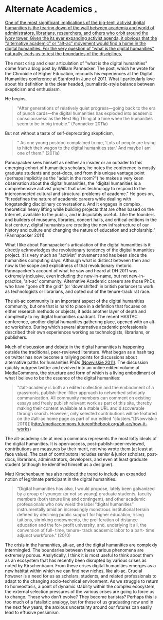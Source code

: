 # Alternate Academics <a href="/mcburton/writing/blob/master/chapter-one/README.markdown#alt-ac-intro" name="alt-ac-intro" >.</a>

<a href="/mcburton/writing/blob/master/chapter-one/README.markdown#alt-ac-intro" name="alt-ac-intro" >
One of the most significant implications of the big-tent, activist digital humanities is the tearing down of the wall between academia and world of administrators, librarians, researchers, and others who orbit around the ivory tower. Given the its ever expanding activist agenda, it obvious that the "alternative academic" or "alt-ac" movement would find a home in the digital humanities. For the very question of "what is the digital humanities" naturally leads us to test the boundaries of the disciplines.
</a>

The most crisp and clear articulation of "what is the digital humanities" come from a blog post by William Pannacker. The post, which he wrote for the Chronicle of Higher Education, recounts his experiences at the Digital Humanities conference at Stanford in June of 2011. What I particularly love about his definition is the clear headed, journalistic-style balance between skepticism and enthusiasm.

He begins,
 
>"After generations of relatively quiet progress—going back to the era of punch cards—the digital humanities has exploded into academic consciousness as the Next Big Thing at a time when the humanities seem to be in big trouble." (Pannacker 2011a) 

But not without a taste of self-deprecating skepticism, 

>" As one young postdoc complained to me, 'Lots of people are trying to hitch their wagon to the digital humanities star.' And maybe I am one of them." (2011a)

Pannapacker sees himself as neither an insider or an outsider to this emerging cohort of humanities scholars, he notes the conference is mostly graduate students and post-docs, and from this unique vantage point (perhaps implicitly as the "adult in the room?") he makes a very keen observation about the digital humanities, the "digital humanities is a comprehensive activist project that uses technology to respond to the interconnected cultural and structural problems of academe." He goes on, "It redefines the nature of academic careers while dealing with longstanding disciplinary conversations. And it engages in complex, theoretical heavy lifting while building projects that are often based on the Internet, available to the public, and indisputably useful...Like the founders and builders of museums, libraries, concert halls, and critical editions in the last century, digital humanists are creating the new infrastructure of our history and culture and changing the nature of education and scholarship." (Pannapacker 2011)

What I like about Pannapacker's articulation of the digital humanities is it directly acknowledges the revolutionary tendency of the digital humanities project. It is very much an "activist" movement and has been since the humanities computing days. Although what is distinct between then and now is the scope and explicitness of that revolutionary rhetoric. Pannapacker's account of what he saw and heard at DH 2011 was extremely inclusive, even including the new-in-name, but not new-in-practice, 'alt-ac' community. Alternative Academic careers are those PhDs who have "gone off the grid" (or 'downshifted' in british parlance) to work as technologists or librarians, and opted out of the tenure-track rat race. 

The alt-ac community is an important aspect of the digital humanities community, but one that is hard to place in a definition that focuses on either research methods or objects; it adds another layer of depth and complexity to my digital humanities quadrant. The recent HASTAC conference, another digital humanities gathering place, opened with an alt-ac workshop. During which several alternative academic professionals described their own experiences working as technologists, librarians, or publishers. 

Much of discussion and debate in the digital humanities is happening outside the traditional, peer-reviewed literature. What began as a hash tag on twitter has now become a rallying points for discussions about alternative paths for humanities PhDs [(Nowviskie 2011)](http://mediacommons.futureofthebook.org/alt-ac/pieces/introduction-two-tramps-mud-time). The discussion quickly outgrew twitter and evolved into an online edited volume at MediaCommons, the structure and form of which is a living embodiment of what I believe to be the essence of the digital humanities:

>"#alt-academy is both an edited collection and the embodiment of a grassroots, publish-then-filter approach to networked scholarly communication. All community members can comment on existing essays and freely publish relevant work as part of this site, thereby making their content available at a stable URL and discoverable through search. However, only selected contributions will be featured on the #alt-ac home page as part of our edited "clusters."[(Nowviskie 2011)]](http://mediacommons.futureofthebook.org/alt-ac/how-it-works)

The alt-academy site at media commons represents the most lofty ideals of the digital humanities. It is open-access, post-publish-peer-reviewed, contributions are measures by their merit, not who wrote them (at least at face value). The cast of contributors includes senior & junior scholars, post-docs, librarians, administrators, developers, and even at least graduate student (although he identified himself as a designer). 

Matt Kirschenbaum has also noticed the trend to include an expanded notion of legitimate participant in the digital humanities.

>"Digital humanities has also, I would propose, lately been galvanized by a group of younger (or not so young) graduate students, faculty members (both tenure line and contingent), and other academic professionals who now wield the label “digital humanities” instrumentally amid an increasingly monstrous institutional terrain defined by declining public support for higher education, rising tuitions, shrinking endowments, the proliferation of distance education and the for- profit university, and, underlying it all, the conversion of full- time, tenure- track academic labor to a part- time adjunct workforce." (2010)

The crisis in the humanities, alt-ac, and the digital humanities are complexly intermingled. The boundaries between these various phenomena are extremely porous. Analytically, I think it is most useful to think about them as an ecosystem that has recently been disrupted by various crises as noted by Kirschenbaum. From these crises digital humanities emerges as a new habitat within which we can find new niches, like alt-ac. Crucial however is a need for us as scholars, students, and related professionals to adapt to the changing socio-technical environment. As we struggle to return to homeostasis, a point of dynamic stability within the complex ecosystem, the external selection pressures of the various crises are going to force us to change. Those who don't evolve? They become baristas? Perhaps this is too much of a fatalistic analogy, but for those of us graduating now and in the next few years, the anxious uncertainty around our futures can easily lead to effusive pessimism.
